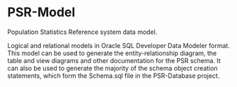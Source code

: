 ﻿PSR-Model
=========

Population Statistics Reference system data model.

Logical and relational models in Oracle SQL Developer Data Modeler format. This model can be used to generate the entity-relationship diagram, the table and view diagrams and other documentation for the PSR schema. It can also be used to generate the majority of the schema object creation statements, which form the Schema.sql file in the PSR-Database project.